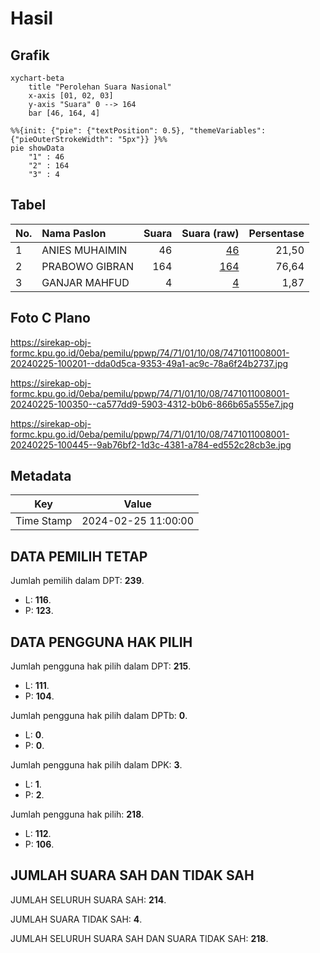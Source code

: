 # Hasil

## Grafik

```mermaid
xychart-beta
    title "Perolehan Suara Nasional"
    x-axis [01, 02, 03]
    y-axis "Suara" 0 --> 164
    bar [46, 164, 4]
```

```mermaid
%%{init: {"pie": {"textPosition": 0.5}, "themeVariables": {"pieOuterStrokeWidth": "5px"}} }%%
pie showData
    "1" : 46
    "2" : 164
    "3" : 4
```

## Tabel

| No. | Nama Paslon    | Suara | Suara (raw) | Persentase |
|:--- |:-------------- | -----:| -----------:| ----------:|
| 1   | ANIES MUHAIMIN | 46    | [46][p-1]   | 21,50      |
| 2   | PRABOWO GIBRAN | 164   | [164][p-2]  | 76,64      |
| 3   | GANJAR MAHFUD  | 4     | [4][p-3]    | 1,87       |


[p-1]: https://github.com/gigit-pemilu/pemilu-2024/blob/main/pilpres/hitung-suara/sub/74-sulawesi-tenggara/sub/71-kota-kendari/sub/01-mandonga/sub/1008-wawombalata/sub/001-tps/sub/paslon-1.txt
[p-2]: https://github.com/gigit-pemilu/pemilu-2024/blob/main/pilpres/hitung-suara/sub/74-sulawesi-tenggara/sub/71-kota-kendari/sub/01-mandonga/sub/1008-wawombalata/sub/001-tps/sub/paslon-2.txt
[p-3]: https://github.com/gigit-pemilu/pemilu-2024/blob/main/pilpres/hitung-suara/sub/74-sulawesi-tenggara/sub/71-kota-kendari/sub/01-mandonga/sub/1008-wawombalata/sub/001-tps/sub/paslon-3.txt

## Foto C Plano

https://sirekap-obj-formc.kpu.go.id/0eba/pemilu/ppwp/74/71/01/10/08/7471011008001-20240225-100201--dda0d5ca-9353-49a1-ac9c-78a6f24b2737.jpg

https://sirekap-obj-formc.kpu.go.id/0eba/pemilu/ppwp/74/71/01/10/08/7471011008001-20240225-100350--ca577dd9-5903-4312-b0b6-866b65a555e7.jpg

https://sirekap-obj-formc.kpu.go.id/0eba/pemilu/ppwp/74/71/01/10/08/7471011008001-20240225-100445--9ab76bf2-1d3c-4381-a784-ed552c28cb3e.jpg


## Metadata

| Key        | Value               |
| ---------- | ------------------- |
| Time Stamp | 2024-02-25 11:00:00 |


## DATA PEMILIH TETAP

Jumlah pemilih dalam DPT: **239**.
 * L: **116**.
 * P: **123**.

## DATA PENGGUNA HAK PILIH

Jumlah pengguna hak pilih dalam DPT: **215**.
 * L: **111**.
 * P: **104**.

Jumlah pengguna hak pilih dalam DPTb: **0**.
 * L: **0**.
 * P: **0**.

Jumlah pengguna hak pilih dalam DPK: **3**.
 * L: **1**.
 * P: **2**.

Jumlah pengguna hak pilih: **218**.
 * L: **112**.
 * P: **106**.

## JUMLAH SUARA SAH DAN TIDAK SAH

JUMLAH SELURUH SUARA SAH: **214**.

JUMLAH SUARA TIDAK SAH: **4**.

JUMLAH SELURUH SUARA SAH DAN SUARA TIDAK SAH: **218**.


